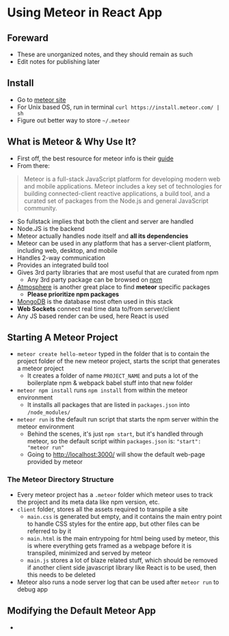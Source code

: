 # Using Meteor in React App

## Foreward
- These are unorganized notes, and they should remain as such
- Edit notes for publishing later

## Install
- Go to [meteor site](https://www.meteor.com/install)
- For Unix based OS, run in terminal `curl https://install.meteor.com/ | sh`
- Figure out better way to store `~/.meteor`

## What is Meteor & Why Use It?
- First off, the best resource for meteor info is their [guide](https://guide.meteor.com/)
- From there:
> Meteor is a full-stack JavaScript platform for developing modern web and mobile applications. Meteor includes a key set of technologies for building connected-client reactive applications, a build tool, and a curated set of packages from the Node.js and general JavaScript community.

- So fullstack implies that both the client and server are handled
- Node.JS is the backend
- Meteor actually handles node itself and **all its dependencies**
- Meteor can be used in any platform that has a server-client platform, including web, desktop, and mobile
- Handles 2-way communication
- Provides an integrated build tool
- Gives 3rd party libraries that are most useful that are curated from npm
  - Any 3rd party package can be browsed on [npm](https://www.npmjs.com)
- [Atmosphere](https://atmospherejs.com) is another great place to find **meteor** specific packages
  - **Please prioritize npm packages**
- [MongoDB](https://www.mongodb.com) is the database most often used in this stack
- **Web Sockets** connect real time data to/from server/client
- Any JS based render can be used, here React is used

## Starting A Meteor Project
- `meteor create hello-meteor` typed in the folder that is to contain the project folder of the new meteor project, starts the script that generates a meteor project
  - It creates a folder of name `PROJECT_NAME` and puts a lot of the boilerplate npm & webpack babel stuff into that new folder
- `meteor npm install` runs `npm install` from within the meteor environment
  - It installs all packages that are listed in `packages.json` into `/node_modules/`
- `meteor run` is the default run script that starts the npm server within the meteor environment
  - Behind the scenes, it's just `npm start`, but it's handled through meteor, so the default script within `packages.json` is: `"start": "meteor run"`
  - Going to [http://localhost:3000/](http://localhost:3000/) will show the default web-page provided by meteor

### The Meteor Directory Structure
- Every meteor project has a `.meteor` folder which meteor uses to track the project and its meta data like npm version, etc.
- `client` folder, stores all the assets required to transpile a site
  - `main.css` is generated but empty, and it contains the main entry point to handle CSS styles for the entire app, but other files can be referred to by it
  - `main.html` is the main entrypoing for html being used by meteor, this is where everything gets framed as a webpage before it is transpiled, minimized and served by meteor
  - `main.js` stores a lot of blaze related stuff, which should be removed if another client side javascript library like React is to be used, then this needs to be deleted
- Meteor also runs a node server log that can be used after `meteor run` to debug app

## Modifying the Default Meteor App
-
